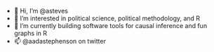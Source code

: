 - 👋 Hi, I’m @asteves
- 👀 I’m interested in political science, political methodology, and R
- 🌱 I’m currently building software tools for causal inference and fun graphs in R
- 📫 @aadastephenson on twitter 

<!---
asteves/asteves is a ✨ special ✨ repository because its `README.md` (this file) appears on your GitHub profile.
You can click the Preview link to take a look at your changes.
--->
